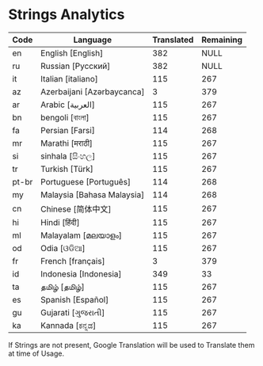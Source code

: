# Strings Analytics


| Code | Language | Translated | Remaining |
|----|-------|-------|---|
| en | English [English] | 382 | NULL |
| ru | Russian [Русский] | 382 | NULL |
| it | Italian [italiano] | 115 | 267 |
| az | Azerbaijani [Azərbaycanca] | 3 | 379 |
| ar | Arabic [العربية] | 115 | 267 |
| bn | bengoli [বাংলা] | 115 | 267 |
| fa | Persian [Farsi] | 114 | 268 |
| mr | Marathi [मराठी] | 115 | 267 |
| si | sinhala [සිංහල] | 115 | 267 |
| tr | Turkish [Türk] | 115 | 267 |
| pt-br | Portuguese [Português] | 114 | 268 |
| my | Malaysia [Bahasa Malaysia] | 114 | 268 |
| cn | Chinese [简体中文] | 115 | 267 |
| hi | Hindi [हिंदी] | 115 | 267 |
| ml | Malayalam [മലയാളം] | 115 | 267 |
| od | Odia [ଓଡିଆ] | 115 | 267 |
| fr | French [français] | 3 | 379 |
| id | Indonesia [Indonesia] | 349 | 33 |
| ta | தமிழ் [தமிழ்] | 115 | 267 |
| es | Spanish [Español] | 115 | 267 |
| gu | Gujarati [ગુજરાતી] | 115 | 267 |
| ka | Kannada [ಕನ್ನಡ] | 115 | 267 |


If Strings are not present, Google Translation will be used to Translate them at time of Usage.
